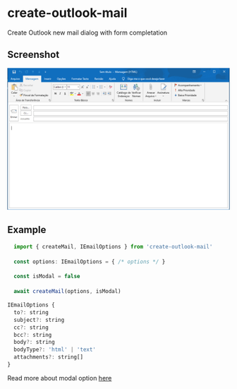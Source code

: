 # create-outlook-mail

Create Outlook new mail dialog with form completation

## Screenshot

![Mail Dialog](https://github.com/jarthursantos/create-outlook-mail/blob/main/.github/screenshot.png)

## Example

```jsx
  import { createMail, IEmailOptions } from 'create-outlook-mail'

  const options: IEmailOptions = { /* options */ }

  const isModal = false

  await createMail(options, isModal) 
```

```jsx
IEmailOptions {
  to?: string
  subject?: string
  cc?: string
  bcc?: string
  body?: string
  bodyType?: 'html' | 'text'
  attachments?: string[]
}
```

Read more about modal option [here](https://docs.microsoft.com/pt-br/dotnet/api/microsoft.office.interop.outlook._mailitem.display?view=outlook-pia)
